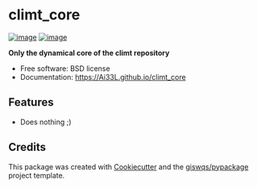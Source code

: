 # climt_core


[![image](https://img.shields.io/pypi/v/climt_core.svg)](https://pypi.python.org/pypi/climt_core)
[![image](https://img.shields.io/conda/vn/conda-forge/climt_core.svg)](https://anaconda.org/conda-forge/climt_core)


**Only the dynamical core of the climt repository**


-   Free software: BSD license
-   Documentation: https://Ai33L.github.io/climt_core
    

## Features

-   Does nothing ;)

## Credits

This package was created with [Cookiecutter](https://github.com/cookiecutter/cookiecutter) and the [giswqs/pypackage](https://github.com/giswqs/pypackage) project template.
